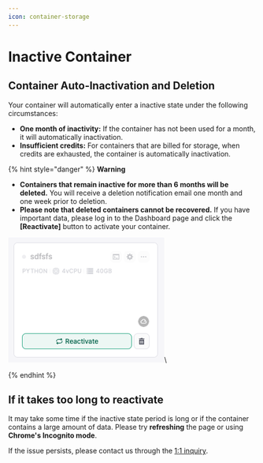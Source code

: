 ```yaml
---
icon: container-storage
---
```


# Inactive Container

## **Container Auto-Inactivation and Deletion** <a href="#container-auto-inactivation-and-deletion" id="container-auto-inactivation-and-deletion"></a>

Your container will automatically enter a inactive state under the following circumstances:

* **One month of inactivity:** If the container has not been used for a month, it will automatically inactivation.
* **Insufficient credits:** For containers that are billed for storage, when credits are exhausted, the container is automatically inactivation.

{% hint style="danger" %}
**Warning**

* **Containers that remain inactive for more than 6 months will be deleted.** You will receive a deletion notification email one month and one week prior to deletion.
* **Please note that deleted containers cannot be recovered.** If you have important data, please log in to the Dashboard page and click the **\[Reactivate]** button to activate your container.

![](<../../../.gitbook/assets/image (30).png>)\

{% endhint %}



## **If it takes too long to reactivate**

It may take some time if the inactive state period is long or if the container contains a large amount of data. Please try **refreshing** the page or using **Chrome's Incognito mode**.&#x20;

If the issue persists, please contact us through the [1:1 inquiry](https://goormide.channel.io/home).
